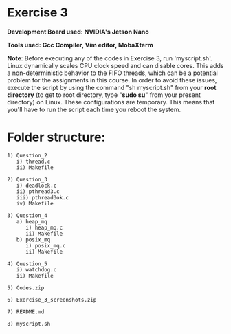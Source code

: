 # Exercise 3
   **Development Board used: NVIDIA's Jetson Nano**
   
   **Tools used: Gcc Compiler, Vim editor, MobaXterm**
   
   **Note**: Before executing any of the codes in Exercise 3, run 'myscript.sh'. Linux dynamically scales CPU clock
    speed and can disable cores. This adds a non-deterministic behavior to the FIFO threads, which can be a potential
    problem for the assignments in this course. In order to avoid these issues, execute the script by using the           command "sh myscript.sh" from your **root directory** (to get to root directory, type "**sudo su**" from your         present directory) on Linux. 
    These configurations are temporary. This means that you'll have to run the script each time you reboot the           system.
      
# Folder structure:
    1) Question_2
       i) thread.c
       ii) Makefile
       
    2) Question_3
       i) deadlock.c
       ii) pthread3.c
       iii) pthread3ok.c
       iv) Makefile
    
    3) Question_4
       a) heap_mq
          i) heap_mq.c
          ii) Makefile
       b) posix_mq
          i) posix_mq.c
          ii) Makefile
    
    4) Question_5
       i) watchdog.c
       ii) Makefile
    
    5) Codes.zip
    
    6) Exercise_3_screenshots.zip
    
    7) README.md
    
    8) myscript.sh
